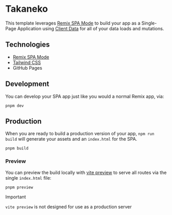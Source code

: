 # Takaneko

This template leverages [Remix SPA Mode](https://remix.run/docs/en/main/guides/spa-mode) to build your app as a Single-Page Application using [Client Data](https://remix.run/docs/en/main/guides/client-data) for all of your data loads and mutations.

## Technologies

- [Remix SPA Mode](https://remix.run/docs/en/main/guides/spa-mode)
- [Tailwind CSS](https://tailwindcss.com/)
- GitHub Pages

## Development

You can develop your SPA app just like you would a normal Remix app, via:

```shellscript
pnpm dev
```

## Production

When you are ready to build a production version of your app, `npm run build` will generate your assets and an `index.html` for the SPA.

```shellscript
pnpm build
```

### Preview

You can preview the build locally with [vite preview](https://vitejs.dev/guide/cli#vite-preview) to serve all routes via the single `index.html` file:

```shellscript
pnpm preview
```

> [!IMPORTANT]
>
> `vite preview` is not designed for use as a production server
